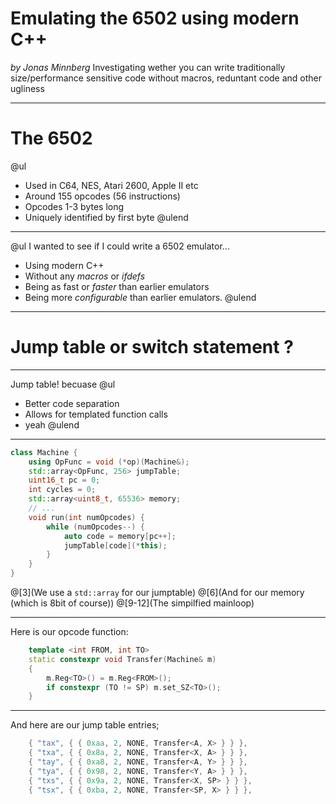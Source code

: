 
# Emulating the 6502 using modern C++
_by Jonas Minnberg_
Investigating wether you can write traditionally size/performance
sensitive code without macros, reduntant code and other ugliness

---
# The 6502

@ul
* Used in C64, NES, Atari 2600, Apple II etc
* Around 155 opcodes (56 instructions)
* Opcodes 1-3 bytes long
* Uniquely identified by first byte
@ulend

---
@ul
I wanted to see if I could write a 6502 emulator...
* Using modern C++
* Without any _macros_ or _ifdefs_
* Being as fast or _faster_ than earlier emulators
* Being more _configurable_ than earlier emulators.
@ulend
---
# Jump table or switch statement ?
---
Jump table! becuase
@ul
* Better code separation
* Allows for templated function calls
* yeah
@ulend

---

```c++
class Machine {
    using OpFunc = void (*op)(Machine&);
    std::array<OpFunc, 256> jumpTable;
    uint16_t pc = 0;
    int cycles = 0;
    std::array<uint8_t, 65536> memory;
    // ...
    void run(int numOpcodes) {
        while (numOpcodes--) {
            auto code = memory[pc++];
            jumpTable[code](*this);
        }
    }
}
```
@[3](We use a `std::array` for our jumptable)
@[6](And for our memory (which is 8bit of course))
@[9-12](The simpilfied mainloop)

---

Here is our opcode function:

```c++
    template <int FROM, int TO>
    static constexpr void Transfer(Machine& m)
    {
        m.Reg<TO>() = m.Reg<FROM>();
        if constexpr (TO != SP) m.set_SZ<TO>();
    }
```

---

And here are our jump table entries;

```c++
    { "tax", { { 0xaa, 2, NONE, Transfer<A, X> } } },
    { "txa", { { 0x8a, 2, NONE, Transfer<X, A> } } },
    { "tay", { { 0xa8, 2, NONE, Transfer<A, Y> } } },
    { "tya", { { 0x98, 2, NONE, Transfer<Y, A> } } },
    { "txs", { { 0x9a, 2, NONE, Transfer<X, SP> } } },
    { "tsx", { { 0xba, 2, NONE, Transfer<SP, X> } } },
```

